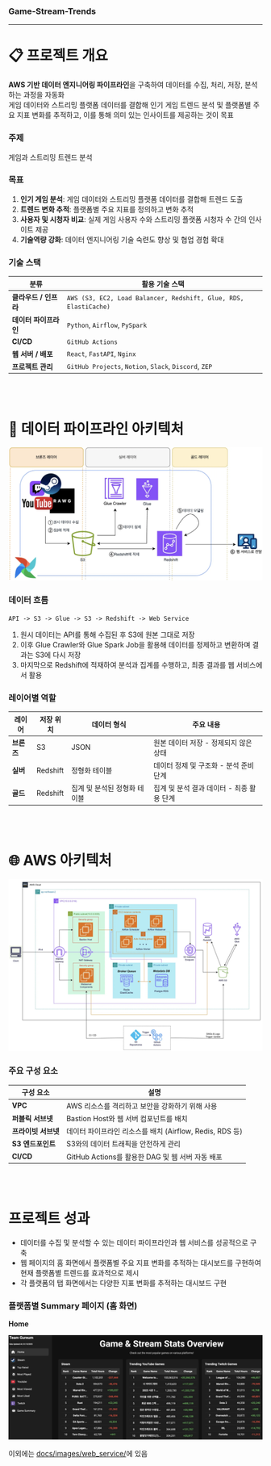 ### Game-Stream-Trends
---

# 📋 프로젝트 개요
**AWS 기반 데이터 엔지니어링 파이프라인**을 구축하여 데이터를 수집, 처리, 저장, 분석하는 과정을 자동화<br>
게임 데이터와 스트리밍 플랫폼 데이터를 결합해 인기 게임 트렌드 분석 및 플랫폼별 주요 지표 변화를 추적하고, 이를 통해 의미 있는 인사이트를 제공하는 것이 목표

### 주제
게임과 스트리밍 트렌드 분석

### 목표
1. **인기 게임 분석**: 게임 데이터와 스트리밍 플랫폼 데이터를 결합해 트렌드 도출
2. **트렌드 변화 추적**: 플랫폼별 주요 지표를 정의하고 변화 추적
3. **사용자 및 시청자 비교**: 실제 게임 사용자 수와 스트리밍 플랫폼 시청자 수 간의 인사이트 제공
4. **기술역량 강화**: 데이터 엔지니어링 기술 숙련도 향상 및 협업 경험 확대

### 기술 스택
| **분류**             | **활용 기술 스택**                                                         |
|----------------------|----------------------------------------------------------------------|
| **클라우드 / 인프라** | `AWS (S3, EC2, Load Balancer, Redshift, Glue, RDS, ElastiCache)`   |
| **데이터 파이프라인** | `Python`, `Airflow`, `PySpark`                                      |
| **CI/CD**            | `GitHub Actions`                                                   |
| **웹 서버 / 배포**    | `React`, `FastAPI`, `Nginx`                                         |
| **프로젝트 관리**      | `GitHub Projects`, `Notion`, `Slack`, `Discord`, `ZEP`
<br>
<br>

# 🔄 데이터 파이프라인 아키텍처
![데이터 파이프라인 아키텍처](docs/images/data-pipeline-architecture.png)

### 데이터 흐름
`API -> S3 -> Glue -> S3 -> Redshift -> Web Service`
1. 원시 데이터는 API를 통해 수집된 후 S3에 원본 그대로 저장
2. 이후 Glue Crawler와 Glue Spark Job을 활용해 데이터를 정제하고 변환하며 결과는 S3에 다시 저장
3. 마지막으로 Redshift에 적재하여 분석과 집계를 수행하고, 최종 결과를 웹 서비스에서 활용

### 레이어별 역할
| **레이어** | **저장 위치** | **데이터 형식**           | **주요 내용**                           |
|------------|---------------|---------------------------|-----------------------------------------|
| **브론즈** | S3            | JSON                      | 원본 데이터 저장 - 정제되지 않은 상태  |
| **실버**   | Redshift      | 정형화 테이블            | 데이터 정제 및 구조화 - 분석 준비 단계 |
| **골드**   | Redshift      | 집계 및 분석된 정형화 테이블 | 집계 및 분석 결과 데이터 - 최종 활용 단계 |
<br>
<br>

# 🌐 AWS 아키텍처
![AWS 아키텍처](docs/images/infra-architecture.png)

### 주요 구성 요소
| **구성 요소**          | **설명**                                               |
|------------------------|-------------------------------------------------------|
| **VPC**   | AWS 리소스를 격리하고 보안을 강화하기 위해 사용         |
| **퍼블릭 서브넷**       | Bastion Host와 웹 서버 컴포넌트를 배치                  |
| **프라이빗 서브넷**     | 데이터 파이프라인 리소스를 배치 (Airflow, Redis, RDS 등) |
| **S3 엔드포인트**       | S3와의 데이터 트래픽을 안전하게 관리                    |
| **CI/CD**              | GitHub Actions를 활용한 DAG 및 웹 서버 자동 배포         |
<br>
<br>

# 프로젝트 성과
- 데이터를 수집 및 분석할 수 있는 데이터 파이프라인과 웹 서비스를 성공적으로 구축
- 웹 페이지의 홈 화면에서 플랫폼별 주요 지표 변화를 추적하는 대시보드를 구현하여 현재 플랫폼별 트렌드를 효과적으로 제시
- 각 플랫폼의 탭 화면에서는 다양한 지표 변화를 추적하는 대시보드 구현

### 플랫폼별 Summary 페이지 (홈 화면)
**Home**

![web-service-home](docs/images/web_service/web-service-home.png)

이외에는 [docs/images/web_service/](https://github.com/gureums/Game-Stream-Trends/tree/main/docs/images/web_service)에 있음
